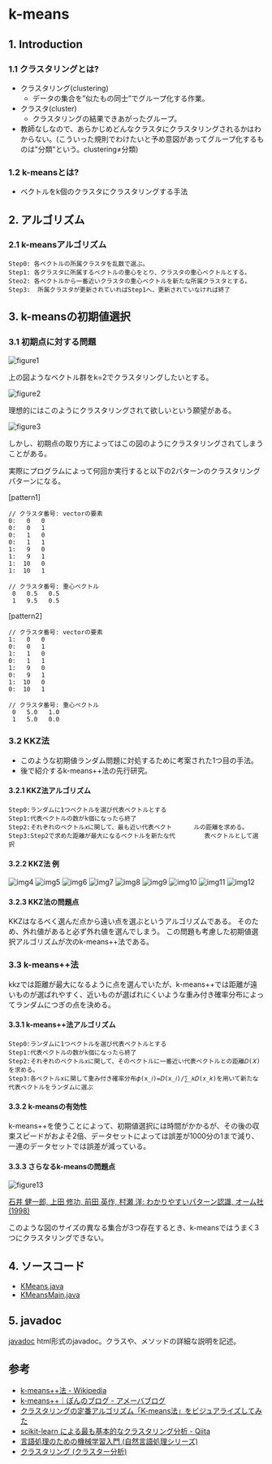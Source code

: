# k-means
## 1. Introduction
### 1.1 クラスタリングとは?
* クラスタリング(clustering)
  - データの集合を”似たもの同士”でグループ化する作業。
* クラスタ(cluster)
  - クラスタリングの結果できあがったグループ。
* 教師なしなので、あらかじめどんなクラスタにクラスタリングされるかはわからない。(こういった規則でわけたいと予め意図があってグループ化するものは"分類"という。clustering≠分類)


### 1.2 k-meansとは?
* ベクトルをk個のクラスタにクラスタリングする手法


## 2. アルゴリズム
### 2.1 k-meansアルゴリズム
```
Step0: 各ベクトルの所属クラスタを乱数で選ぶ。
Step1: 各クラスタに所属するベクトルの重心をとり、クラスタの重心ベクトルとする。
Steo2: 各ベクトルから一番近いクラスタの重心ベクトルを新たな所属クラスタとする。
Step3: 	所属クラスタが更新されていればStep1へ、更新されていなければ終了
```


## 3. k-meansの初期値選択
### 3.1 初期点に対する問題
![figure1](img/figure1.png)

上の図ようなベクトル群をk=2でクラスタリングしたいとする。

![figure2](img/figure2.png)

理想的にはこのようにクラスタリングされて欲しいという願望がある。

![figure3](img/figure3.png)

しかし、初期点の取り方によってはこの図のようにクラスタリングされてしまうことがある。

実際にプログラムによって何回か実行すると以下の2パターンのクラスタリングパターンになる。

[pattern1]
```
// クラスタ番号: vectorの要素
0:   0   0
0:   0   1
0:   1   0
0:   1   1
1:   9   0
1:   9   1
1:  10   0
1:  10   1

// クラスタ番号: 重心ベクトル
 0   0.5   0.5
 1   9.5   0.5
```

[pattern2]
```
// クラスタ番号: vectorの要素
1:   0   0
0:   0   1
1:   1   0
0:   1   1
1:   9   0
0:   9   1
1:  10   0
0:  10   1

// クラスタ番号: 重心ベクトル
 0   5.0   1.0
 1   5.0   0.0
```



### 3.2 KKZ法
* このような初期値ランダム問題に対処するために考案された1つ目の手法。
* 後で紹介するk-means++法の先行研究。


#### 3.2.1 KKZ法アルゴリズム
```
Step0:ランダムに1つベクトルを選び代表ベクトルとする
Step1:代表ベクトルの数がk個になったら終了
Step2:それぞれのベクトル𝑥に関して、最も近い代表ベクト		ルの距離を求める。
Step3:Step2で求めた距離が最大になるベクトルを新たな代		表ベクトルとして選択
```

#### 3.2.2 KKZ法 例
![img4](img/figure4.png)
![img5](img/figure5.png)
![img6](img/figure6.png)
![img7](img/figure7.png)
![img8](img/figure8.png)
![img9](img/figure9.png)
![img10](img/figure10.png)
![img11](img/figure11.png)
![img12](img/figure12.png)

#### 3.2.3 KKZ法の問題点
KKZはなるべく選んだ点から遠い点を選ぶというアルゴリズムである。
そのため、外れ値があると必ず外れ値を選んでしまう。
この問題も考慮した初期値選択アルゴリズムが次のk-means++法である。

### 3.3 k-means++法
kkzでは距離が最大になるように点を選んでいたが、k-means++では距離が遠いものが選ばれやすく、近いものが選ばれにくいような重み付き確率分布によってランダムにつぎの点を決める。


#### 3.3.1 k-means++法アルゴリズム
```
Step0:ランダムに1つベクトルを選び代表ベクトルとする
Step1:代表ベクトルの数がk個になったら終了
Step2:それぞれのベクトル𝑥に関して、そのベクトルに一番近い代表ベクトルとの距離𝐷(𝑋)を求める。
Step3:各ベクトルxに関して重み付き確率分布𝜙(x_𝑖)=𝐷(x_𝑖)/∑_𝑘𝐷(𝑥_𝑘)を用いて新たな代表ベクトルをランダムに選ぶ

```

#### 3.3.2 k-meansの有効性
k-means++を使うことによって、初期値選択には時間がかかるが、その後の収束スピードがおよそ2倍、データセットによっては誤差が1000分の1まで減り、一連のデータセットでは誤差が減っている。


#### 3.3.3 さらなるk-meansの問題点
![figure13](img/figure13.png)

[石井 健一郎, 上田 修功, 前田 英作, 村瀬 洋: わかりやすいパターン認識, オーム社 (1998)](http://shop.ohmsha.co.jp/shop/shopbrand.html?search=4-274-13149-1)


このような図のサイズの異なる集合が3つ存在するとき、k-meansではうまく3つにクラスタリングできない。


## 4. ソースコード
* [KMeans.java](../../src/clustering/KMeans.java)
* [KMeansMain.java](../../src/clustering/KMeansMain.java)

## 5. javadoc
[javadoc](https://htmlpreview.github.io/?https://raw.githubusercontent.com/otamot/MachineLearning/master/doc/clustering/KMeans.html)
html形式のjavadoc。クラスや、メソッドの詳細な説明を記述。



## 参考
* [k-means++法 - Wikipedia](https://ja.wikipedia.org/wiki/K-means%2B%2B%E6%B3%95)
* [k-means++｜ぽんのブログ - アメーバブログ](http://ameblo.jp/p630/entry-10923640201.html)
* [クラスタリングの定番アルゴリズム「K-means法」をビジュアライズしてみた](http://tech.nitoyon.com/ja/blog/2009/04/09/kmeans-visualise/)
* [scikit-learn による最も基本的なクラスタリング分析 - Qiita](http://qiita.com/ynakayama/items/1223b6844a1a044e2e3b)
* [言語処理のための機械学習入門 (自然言語処理シリーズ)](https://www.amazon.co.jp/%E8%A8%80%E8%AA%9E%E5%87%A6%E7%90%86%E3%81%AE%E3%81%9F%E3%82%81%E3%81%AE%E6%A9%9F%E6%A2%B0%E5%AD%A6%E7%BF%92%E5%85%A5%E9%96%80-%E8%87%AA%E7%84%B6%E8%A8%80%E8%AA%9E%E5%87%A6%E7%90%86%E3%82%B7%E3%83%AA%E3%83%BC%E3%82%BA-%E9%AB%98%E6%9D%91-%E5%A4%A7%E4%B9%9F/dp/4339027510)
* [クラスタリング (クラスター分析)](http://www.kamishima.net/jp/clustering/)
